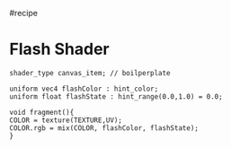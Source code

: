 #recipe
# Flash Shader

``` Godot OpenGSL
shader_type canvas_item; // boilperplate

uniform vec4 flashColor : hint_color;
uniform float flashState : hint_range(0.0,1.0) = 0.0;

void fragment(){
COLOR = texture(TEXTURE,UV);
COLOR.rgb = mix(COLOR, flashColor, flashState);
}
```